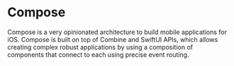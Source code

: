 # Compose

Compose is a very opinionated architecture to build mobile applications for iOS. Compose is built on top of Combine and SwiftUI APIs, which allows creating complex robust applications by using a composition of components that connect to each using precise event routing. 


